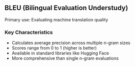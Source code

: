 ## BLEU (Bilingual Evaluation Understudy)
Primary use: Evaluating machine translation quality

### Key Characteristics
- Calculates average precision across multiple n-gram sizes
- Scores range from 0 to 1 (higher is better)
- Available in standard libraries like Hugging Face
- More comprehensive than single n-gram evaluations